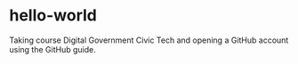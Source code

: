 # hello-world
Taking course Digital Government Civic Tech and opening a GitHub account using the GitHub guide. 
